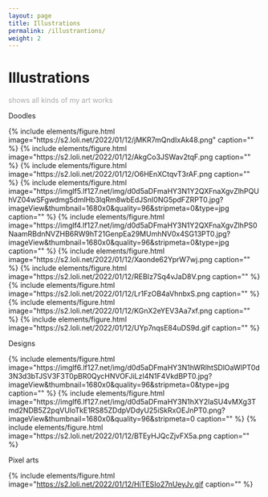 ```yaml
---
layout: page
title: Illustrations
permalink: /illustrantions/
weight: 2
---
```


# Illustrations

<p style="color:DarkGrey">
shows all kinds of my art works 
</p>

<p class="text-center"> 
Doodles
</p>
{% include elements/figure.html image="https://s2.loli.net/2022/01/12/jMKR7mQndIxAk48.png" caption="" %}
{% include elements/figure.html image="https://s2.loli.net/2022/01/12/AkgCo3JSWav2tqF.png caption="" %}
{% include elements/figure.html image="https://s2.loli.net/2022/01/12/O6HEnXCtqvT3rAF.png caption="" %}
{% include elements/figure.html image="https://imglf5.lf127.net/img/d0d5aDFmaHY3N1Y2QXFnaXgvZlhPQUhVZ04wSFgwdmg5dmlHb3lqRm8wbEdJSnI0NG5pdFZRPT0.jpg?imageView&thumbnail=1680x0&quality=96&stripmeta=0&type=jpg caption="" %}
{% include elements/figure.html image="https://imglf4.lf127.net/img/d0d5aDFmaHY3N1Y2QXFnaXgvZlhPS0NaamRBdnNVZHB6RW9hT21GenpEa29MUmhNV0x4SG13PT0.jpg?imageView&thumbnail=1680x0&quality=96&stripmeta=0&type=jpg caption="" %}
{% include elements/figure.html image="https://s2.loli.net/2022/01/12/Xaonde62YprW7wj.png caption="" %}
{% include elements/figure.html image="https://s2.loli.net/2022/01/12/REBIz7Sq4vJaD8V.png caption="" %}
{% include elements/figure.html image="https://s2.loli.net/2022/01/12/Lr1FzOB4aVhnbxS.png caption="" %}
{% include elements/figure.html image="https://s2.loli.net/2022/01/12/KGnX2eYEV3Aa7xf.png caption="" %}
{% include elements/figure.html image="https://s2.loli.net/2022/01/12/UYp7nqsE84uDS9d.gif caption="" %}

<p class="text-center"> 
Designs
</p>
{% include elements/figure.html image="https://imglf6.lf127.net/img/d0d5aDFmaHY3N1hWRlhtSDlOaWlPT0d3N3d3bTJSV3F3T0pBR0QycHNVOFJiLzI4N1F4VkdBPT0.jpg?imageView&thumbnail=1680x0&quality=96&stripmeta=0&type=jpg caption="" %}
{% include elements/figure.html image="https://imglf6.lf127.net/img/d0d5aDFmaHY3N1hXY2laSU4vMXg3Tmd2NDB5Z2pqVUloTkE1RS85ZDdpVDdyU25iSkRxOEJnPT0.png?imageView&thumbnail=1680x0&quality=96&stripmeta=0 caption="" %}
{% include elements/figure.html image="https://s2.loli.net/2022/01/12/BTEyHJQcZjvFX5a.png caption="" %}

<p class="text-center"> 
Pixel arts
</p>

{% include elements/figure.html image="https://s2.loli.net/2022/01/12/HiTESIo27nUeyJv.gif caption="" %}
